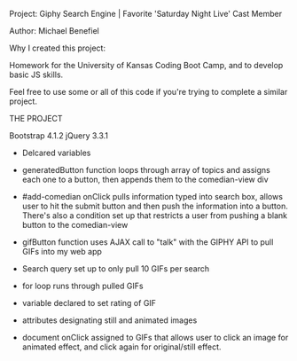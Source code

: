 Project: Giphy Search Engine | Favorite 'Saturday Night Live' Cast Member

Author: Michael Benefiel

Why I created this project:

Homework for the University of Kansas Coding Boot Camp, and to develop basic JS skills.

Feel free to use some or all of this code if you're trying to complete a similar project.

THE PROJECT

Bootstrap 4.1.2 jQuery 3.3.1

- Delcared variables

- generatedButton function loops through array of topics and assigns each one to a button, then appends them to the comedian-view div

- #add-comedian onClick pulls information typed into search box, allows user to hit the submit button and then push the information into a button. There's also a condition set up that restricts a user from pushing a blank button to the comedian-view

- gifButton function uses AJAX call to "talk" with the GIPHY API to pull GIFs into my web app

- Search query set up to only pull 10 GIFs per search

- for loop runs through pulled GIFs

- variable declared to set rating of GIF

- attributes designating still and animated images

- document onClick assigned to GIFs that allows user to click an image for animated effect, and click again for original/still effect.